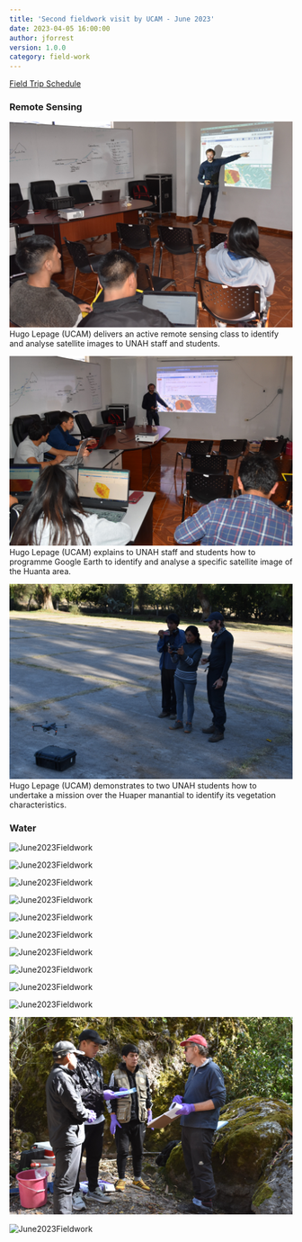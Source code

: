 ```yaml
---
title: 'Second fieldwork visit by UCAM - June 2023'
date: 2023-04-05 16:00:00 
author: jforrest
version: 1.0.0
category: field-work
---
```



[Field Trip Schedule](/assets/posts/UCAM_schedule_June23.pdf)


### Remote Sensing

![June2023Fieldwork](/assets/posts/6.23Class1.JPG)
Hugo Lepage (UCAM) delivers an active remote sensing class to identify and analyse satellite images to UNAH staff and students.


![June2023Fieldwork](/assets/posts/6.23Class2.JPG)
Hugo Lepage (UCAM) explains to UNAH staff and students how to programme Google Earth to identify and analyse a specific satellite image of the Huanta area.


![June2023Fieldwork](/assets/6.23Huaper.JPG)
Hugo Lepage (UCAM) demonstrates to two UNAH students how to undertake a mission over the Huaper manantial to identify its vegetation characteristics.


### Water 

![June2023Fieldwork](/assets/6.RC01.JPG)


![June2023Fieldwork](/assets/6.Q1.1.JPG)


![June2023Fieldwork](/assets/6.Q1.2.JPG)


![June2023Fieldwork](/assets/6.Q1.3.JPG)


![June2023Fieldwork](/assets/6.Q2.1.JPG)


![June2023Fieldwork](/assets/6.Q2.2.JPG)


![June2023Fieldwork](/assets/6.Q2.3.JPG)


![June2023Fieldwork](/assets/6.Q2.4.JPG)


![June2023Fieldwork](/assets/6.Q3.1.JPG)


![June2023Fieldwork](/assets/6.Q3.2.JPG)


![June2023Fieldwork](/assets/6.Q3.3.JPG)


![June2023Fieldwork](/assets/6.RC02.JPG)


